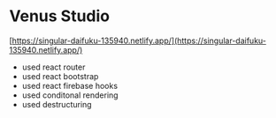 # Venus Studio

[https://singular-daifuku-135940.netlify.app/](https://singular-daifuku-135940.netlify.app/)

- used react router
- used react bootstrap
- used react firebase hooks
- used conditonal rendering
- used destructuring
